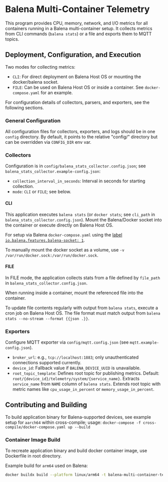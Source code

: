 # Balena Multi-Container Telemetry

This program provides CPU, memory, network, and I/O metrics for all containers running in a Balena multi-container
setup. It collects metrics from CLI commands (`balena stats`) or a file and exports them to MQTT topics.

## Deployment, Configuration, and Execution

Two modes for collecting metrics:

- `CLI`: For direct deployment on Balena Host OS or mounting the docker/balena socket.
- `FILE`: Can be used on Balena Host OS or inside a container. See `docker-compose.yaml` for an example.

For configuration details of collectors, parsers, and exporters, see the following sections.

### General Configuration

All configuration files for collectors, exporters, and logs should be in one `config` directory. By default, it points
to the relative "config/" directory but can be overridden via `CONFIG_DIR` env var.

### Collectors

Configuration is in `config/balena_stats_collector.config.json`; see `balena_stats_collector.example-config.json`:

- `collection_interval_in_seconds`: Interval in seconds for starting collection.
- `mode`: `CLI` or `FILE`; see below.

#### CLI

This application executes `balena stats` (or `docker stats`; see `cli_path` in `balena_stats_collector.config.json`).
Mount the Balena/Docker socket into the container or execute directly on Balena Host OS.

For setup via Balena `docker-compose.yaml` using the [label
`io.balena.features.balena-socket: 1`](https://docs.balena.io/reference/supervisor/docker-compose/#labels).

To manually mount the docker socket as a volume, use `-v /var/run/docker.sock:/var/run/docker.sock`.

#### FILE

In FILE mode, the application collects stats from a file defined by `file_path` in `balena_stats_collector.config.json`.

When running inside a container, mount the referenced file into the container.

To update file contents regularly with output from `balena stats`, execute a cron job on Balena Host OS. The file format
must match output from `balena stats --no-stream --format {{json .}}`.

### Exporters

Configure MQTT exporter via `config/mqtt.config.json` (see `mqtt.example-config.json`).

- `broker_url`: e.g., `tcp://localhost:1883`; only unauthenticated connections supported currently.
- `device_id`: Fallback value if `BALENA_DEVICE_UUID` is unavailable.
- `root_topic_template`: Defines root topic for publishing metrics. Default:
  `root/{device_id}/telemetry/system/{service_name}`. Extracts `service_name` from `NAME` column of
  `balena stats`. Extends root topic with metric names like `cpu_usage_in_percent` or `memory_usage_in_percent`.

## Contributing and Building

To build application binary for Balena-supported devices, see example setup for `aarch64` within cross-compile; usage:
`docker-compose -f cross-compile/docker-compose.yaml up --build`

### Container Image Build

To recreate application binary and build docker container image, use Dockerfile in root directory.

Example build for `arm64` used on Balena:

```sh
docker buildx build --platform linux/arm64 -t balena-multi-container-telemetry:arm64 .
```